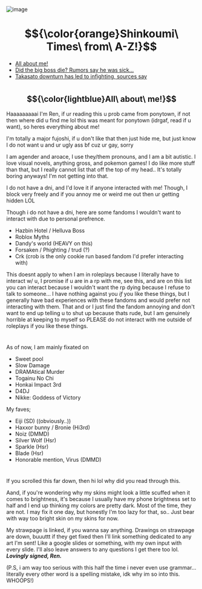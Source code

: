   ![image](https://i.imgur.com/pWpzHU2.png)
# $${\color{orange}Shinkoumi\  Times\ from\ A-Z!}$$
  - <ins>All about me!</ins>
  - <ins>Did the big boss die? Rumors say he was sick...</ins>
  - <ins>Takasato downturn has led to infighting, sources say</ins>
  #
## $${\color{lightblue}All\ about\ me!}$$
Haaaaaaaaai I'm Ren, if ur reading this u prob came from ponytown, if not then where did u find me lol this was meant for ponytown (idrgaf, read if u want), so heres everything about me!

I'm totally a major fujoshi, if u don't like that then just hide me, but just know I do not want u and ur ugly ass bf cuz ur gay, sorry

I am agender and aroace, I use they/them pronouns, and I am a bit autistic. I love visual novels, anything gross, and pokemon games! I do like more stuff than that, but I really cannot list that off the top of my head.. It's totally boring anyways! I'm not getting into that.

I do not have a dni, and I'd love it if anyone interacted with me! Though, I block very freely and if you annoy me or weird me out then ur getting hidden LOL
 
 Though i do not have a dni, here are some fandoms I wouldn't want to interact with due to personal prefrence.
 - Hazbin Hotel / Helluva Boss
 - Roblox Myths
 - Dandy's world (HEAVY on this)
 - Forsaken / Phighting / trud (?)
 - Crk (crob is the only cookie run based fandom I'd prefer interacting with)

This doesnt apply to when I am in roleplays because I literally have to interact w/ u, I promise if u are in a rp with me, see this, and are on this list you can interact because I wouldn't want the rp dying because I refuse to talk to someone...
I have nothing against you *if* you like these things, but I generally have bad experiences with these fandoms and would prefer not interacting with them. That and or I just find the fandom annoying and don't want to end up telling u to shut up because thats rude, but I am genuinely horrible at keeping to myself so PLEASE do not interact with me outside of roleplays if you like these things.

#

As of now, I am mainly fixated on
 - Sweet pool
 - Slow Damage
 - DRAMAtical Murder
 - Togainu No Chi
 - Honkai Impact 3rd
 - D4DJ
 - Nikke: Goddess of Victory

My faves;
 - Eiji (SD) ((obviously..))
 - Haxxor bunny / Bronie (Hi3rd)
 - Noiz (DMMD)
 - Silver Wolf (Hsr)
 - Sparkle (Hsr)
 - Blade (Hsr)
 - Honorable mention, Virus (DMMD)

#

If you scrolled this far down, then hi lol why did you read through this.

Aand, if you're wondering why my skins might look a little scuffed when it comes to brightness, it's because I usually have my phone brightness set to half and I end up thinking my colors are pretty dark. Most of the time, they are not. I may fix it one day, but honestly I'm too lazy for that, so.. Just bear with way too bright skin on my skins for now.

My strawpage is linked, if you wanna say anything. Drawings on strawpage are down, buuuttt if they get fixed then I'll link something dedicated to any art I'm sent! Like a google slides or something, with my own input with every slide. I'll also leave answers to any questions I get there too lol.
***Lovingly signed, Ren.***

 (P.S, i am way too serious with this half the time i never even use grammar... literally every other word is a spelling mistake, idk why im so into this. WHOOPS!)
